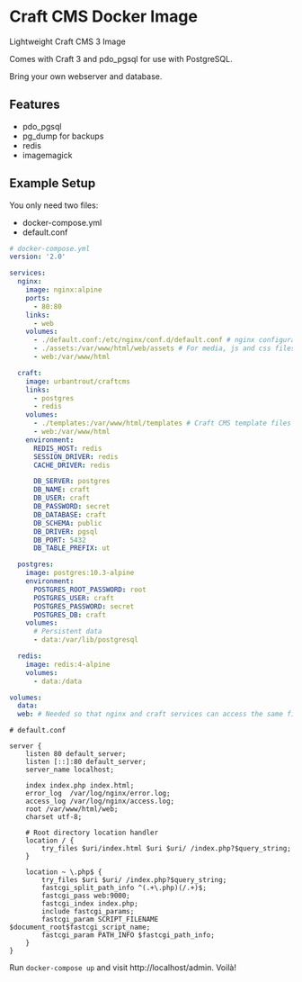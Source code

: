 # Craft CMS Docker Image

Lightweight Craft CMS 3 Image

Comes with Craft 3 and pdo_pgsql for use with PostgreSQL.

Bring your own webserver and database.

## Features

* pdo_pgsql
* pg_dump for backups
* redis
* imagemagick

## Example Setup

You only need two files:

* docker-compose.yml
* default.conf

```yml
# docker-compose.yml
version: '2.0'

services:
  nginx:
    image: nginx:alpine
    ports:
      - 80:80
    links:
      - web
    volumes:
      - ./default.conf:/etc/nginx/conf.d/default.conf # nginx configuration (see below)
      - ./assets:/var/www/html/web/assets # For media, js and css files
      - web:/var/www/html

  craft:
    image: urbantrout/craftcms
    links:
      - postgres
      - redis
    volumes:
      - ./templates:/var/www/html/templates # Craft CMS template files
      - web:/var/www/html
    environment:
      REDIS_HOST: redis
      SESSION_DRIVER: redis
      CACHE_DRIVER: redis

      DB_SERVER: postgres
      DB_NAME: craft
      DB_USER: craft
      DB_PASSWORD: secret
      DB_DATABASE: craft
      DB_SCHEMA: public
      DB_DRIVER: pgsql
      DB_PORT: 5432
      DB_TABLE_PREFIX: ut

  postgres:
    image: postgres:10.3-alpine
    environment:
      POSTGRES_ROOT_PASSWORD: root
      POSTGRES_USER: craft
      POSTGRES_PASSWORD: secret
      POSTGRES_DB: craft
    volumes:
      # Persistent data
      - data:/var/lib/postgresql

  redis:
    image: redis:4-alpine
    volumes:
      - data:/data

volumes:
  data:
  web: # Needed so that nginx and craft services can access the same files
```

```nginx
# default.conf

server {
    listen 80 default_server;
    listen [::]:80 default_server;
    server_name localhost;

    index index.php index.html;
    error_log  /var/log/nginx/error.log;
    access_log /var/log/nginx/access.log;
    root /var/www/html/web;
    charset utf-8;

    # Root directory location handler
    location / {
        try_files $uri/index.html $uri $uri/ /index.php?$query_string;
    }

    location ~ \.php$ {
        try_files $uri $uri/ /index.php?$query_string;
        fastcgi_split_path_info ^(.+\.php)(/.+)$;
        fastcgi_pass web:9000;
        fastcgi_index index.php;
        include fastcgi_params;
        fastcgi_param SCRIPT_FILENAME $document_root$fastcgi_script_name;
        fastcgi_param PATH_INFO $fastcgi_path_info;
    }
}
```

Run `docker-compose up` and visit http://localhost/admin. Voilà!
